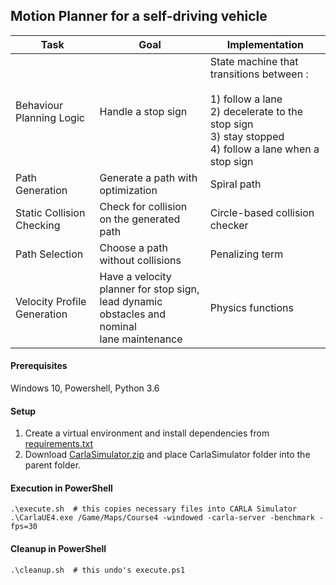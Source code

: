 ## Motion Planner for a self-driving vehicle

| Task                        | Goal                                                                                               | Implementation                                                                                                                                              |
|-----------------------------|----------------------------------------------------------------------------------------------------|-------------------------------------------------------------------------------------------------------------------------------------------------------------|
| Behaviour Planning Logic    | Handle a stop sign                                                                                 | State machine that transitions between :<br> <br>1) follow a lane<br>2) decelerate to the stop sign<br>3) stay stopped<br>4) follow a lane when a stop sign |
| Path Generation             | Generate a path with optimization                                                                  | Spiral path                                                                                                                                                 |
| Static Collision Checking   | Check for collision on the generated path                                                          | Circle-based collision checker                                                                                                                              |
| Path Selection              | Choose a path without collisions                                                                   | Penalizing term                                                                                                                                             |
| Velocity Profile Generation | Have a velocity planner for stop sign,<br> lead dynamic obstacles and nominal<br> lane maintenance | Physics functions                                                                                                                                           |

#### Prerequisites
Windows 10, Powershell, Python 3.6

#### Setup
1. Create a virtual environment and install dependencies from [requirements.txt](requirements.txt)
2. Download [CarlaSimulator.zip](https://d3c33hcgiwev3.cloudfront.net/uuTN7y7rEemnrA4AsaAhFA_bbb340f02eeb11e9a59e73356fd63643_CarlaUE4Windows.zip?Expires=1609372800&Signature=SNQDPJfVkmhau9a6Qt92drTnarF3w29lggCBXrCL6h5RWEPMPilVxAyYOnq4S8ipf3e8ydWK28f8S8wlb31ojVfkUo0B5dwnUsGkhzVJPuIxDiWS0JgS-CealgDM6xkxvTTNBF8cxtyfN3XhRkg5BrQoWI34kIvuvgP4FSzBJPM_&Key-Pair-Id=APKAJLTNE6QMUY6HBC5A) and place CarlaSimulator folder into the parent folder.

#### Execution in PowerShell
```shell script
.\execute.sh  # this copies necessary files into CARLA Simulator
.\CarlaUE4.exe /Game/Maps/Course4 -windowed -carla-server -benchmark -fps=30
```

#### Cleanup in PowerShell
```shell script
.\cleanup.sh  # this undo's execute.ps1
```